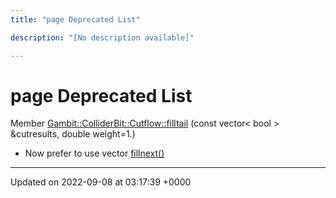```yaml
---
title: "page Deprecated List"

description: "[No description available]"

---
```


# page Deprecated List






Member [Gambit::ColliderBit::Cutflow::filltail](/documentation/code/classes/structgambit_1_1colliderbit_1_1cutflow/#function-filltail)  (const vector< bool > &cutresults, double weight=1.)

* Now prefer to use vector [fillnext()](/documentation/code/classes/structgambit_1_1colliderbit_1_1cutflow/#function-fillnext)

-------------------------------

Updated on 2022-09-08 at 03:17:39 +0000
